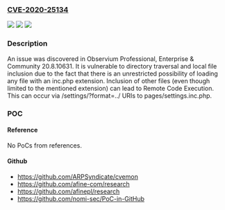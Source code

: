 ### [CVE-2020-25134](https://cve.mitre.org/cgi-bin/cvename.cgi?name=CVE-2020-25134)
![](https://img.shields.io/static/v1?label=Product&message=n%2Fa&color=blue)
![](https://img.shields.io/static/v1?label=Version&message=n%2Fa&color=blue)
![](https://img.shields.io/static/v1?label=Vulnerability&message=n%2Fa&color=brighgreen)

### Description

An issue was discovered in Observium Professional, Enterprise & Community 20.8.10631. It is vulnerable to directory traversal and local file inclusion due to the fact that there is an unrestricted possibility of loading any file with an inc.php extension. Inclusion of other files (even though limited to the mentioned extension) can lead to Remote Code Execution. This can occur via /settings/?format=../ URIs to pages/settings.inc.php.

### POC

#### Reference
No PoCs from references.

#### Github
- https://github.com/ARPSyndicate/cvemon
- https://github.com/afine-com/research
- https://github.com/afinepl/research
- https://github.com/nomi-sec/PoC-in-GitHub

